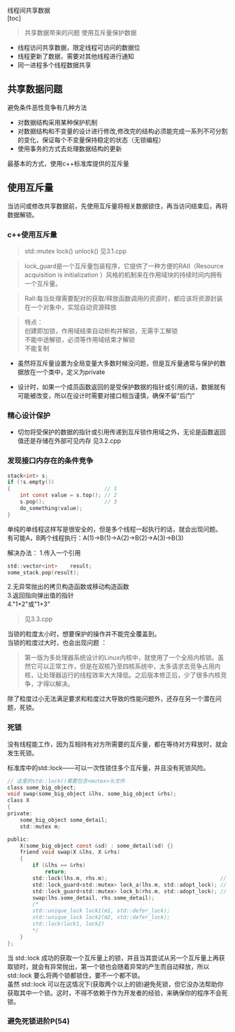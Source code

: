 线程间共享数据  
[toc]

>共享数据带来的问题
>使用互斥量保护数据

- 线程访问共享数据，限定线程可访问的数据位
- 线程更新了数据，需要对其他线程进行通知
- 同一进程多个线程数据共享

## 共享数据问题

避免条件恶性竞争有几种方法
- 对数据结构采用某种保护机制
- 对数据结构和不变量的设计进行修改,修改完的结构必须能完成一系列不可分割的变化，保证每个不变量保持稳定的状态（无锁编程）
- 使用事务的方式去处理数据结构的更新

最基本的方式，使用c++标准库提供的互斥量

##  使用互斥量
当访问或修改共享数据前，先使用互斥量将相关数据锁住，再当访问结束后，再将数据解锁。

### c++使用互斥量
> std::mutex    lock()  unlock()    见3.1.cpp

>lock_guard是一个互斥量包装程序，它提供了一种方便的RAII（Resource acquisition is initialization ）风格的机制来在作用域块的持续时间内拥有一个互斥量。  

>Rall:每当处理需要配对的获取/释放函数调用的资源时，都应该将资源封装在一个对象中，实现自动资源释放

>特点：  
创建即加锁，作用域结束自动析构并解锁，无需手工解锁  
不能中途解锁，必须等作用域结束才解锁  
不能复制  

- 虽然将互斥量设置为全局变量大多数时候没问题，但是互斥量通常与保护的数据放在一个类中，定义为private

- 设计时，如果一个成员函数返回的是受保护数据的指针或引用的话，数据就有可能被改变，所以在设计时需要对接口相当谨慎，确保不留“后门”

### 精心设计保护
- 切勿将受保护的数据的指针或引用传递到互斥锁作用域之外，无论是函数返回值还是存储在外部可见内存
见3.2.cpp

### 发现接口内存在的条件竞争
```c
stack<int> s;
if (!s.empty())
{                              // 1
    int const value = s.top(); // 2
    s.pop();                   // 3
    do_something(value);
}
```
单纯的单线程这样写是很安全的，但是多个线程一起执行的话，就会出现问题。  
有可能A，B两个线程执行：A(1)->B(1)->A(2)->B(2)->A(3)->B(3)

解决办法：
1.传入一个引用
```c
std::vector<int>    result;
some_stack.pop(result);
```
2.无异常抛出的拷贝构造函数或移动构造函数   
3.返回指向弹出值的指针  
4."1+2"或"1+3"  
>见3.3.cpp

当锁的粒度太小时，想要保护的操作并不能完全覆盖到。  
当锁的粒度过大时，也会出现问题 ：  
>第一版为多处理器系统设计的Linux内核中，就使用了一个全局内核锁。虽然它可以正常工作，但是在双核乃至四核系统中，太多请求去竞争占用内核，让处理器运行的线程效率大大降低。之后版本修正后，少了很多内核竞争，才得以解决。

除了粒度过小无法满足要求和粒度过大导致的性能问题外，还存在另一个潜在问题，死锁。

###  死锁
没有线程能工作，因为互相持有对方所需要的互斥量，都在等待对方释放时，就会发生死锁。  

标准库中的std::lock——可以一次性锁住多个互斥量，并且没有死锁风险。

```c
// 这里的std::lock()需要包含<mutex>头文件
class some_big_object;
void swap(some_big_object &lhs, some_big_object &rhs);
class X
{
private:
    some_big_object some_detail;
    std::mutex m;

public:
    X(some_big_object const &sd) : some_detail(sd) {}
    friend void swap(X &lhs, X &rhs)
    {
        if (&lhs == &rhs)
            return;
        std::lock(lhs.m, rhs.m);                                    // 1
        std::lock_guard<std::mutex> lock_a(lhs.m, std::adopt_lock); // 2
        std::lock_guard<std::mutex> lock_b(rhs.m, std::adopt_lock); // 3
        swap(lhs.some_detail, rhs.some_detail);
        /*
        std::unique_lock lock1(m1, std::defer_lock);
        std::unique_lock lock2(m2, std::defer_lock);
        std::lock(lock1, lock2)
        */
    }
};
```
当 std::lock 成功的获取一个互斥量上的锁，并且当其尝试从另一个互斥量上再获取锁时，就会有异常抛出，第一个锁也会随着异常的产生而自动释放，所以 std::lock 要么将两个锁都锁住，要不一个都不锁。  
虽然 std::lock 可以在这情况下(获取两个以上的锁)避免死锁，但它没办法帮助你获取其中一个锁。这时，不得不依赖于作为开发者的经验，来确保你的程序不会死锁。

###  避免死锁进阶P(54)